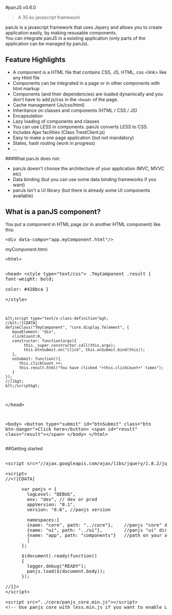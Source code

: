 #panJS v0.6.0 
> A 35 ko javascript framework 

<p>panJs is a javascript framework that uses Jquery and allows you to create application easily, by making resusable components.
<br/>You can integrate panJS in a existing application (only parts of the application can be managed by panJs).
</p>

## Feature Highlights

* A component is a HTML file that contains CSS, JS, HTML, css &lt;link&gt; like any Html file
* Components can be integrated in a page or in other components with html markup
* Components (and their dependencies) are loaded dynamically and you don't have to add js/css in the `<head>` of the page.
* Cache management (Js/css/html)
* Inheritance on classes and components (HTML / CSS / JS)
* Encapsulation</li>
* Lazy loading of components and classes
* You can use LESS in components. panJs converts LESS to CSS.
* Includes Ajax facilities (Class TrestClient.js)
* Easy to make a one page application (but not mandatory)
* States, hash routing (work in progress)
* ...


###What panJs does not:
<ul>
<li>panJs doesn't choose the architecture of your application (MVC, MVVC etc)</li>
<li>Data binding (but you can use some data binding frameworks if you want)</li>
<li>panJs isn't a UI library (but there is already some UI components available)</li>
</ul>

## What is a panJS component?

<p>You put a component in HTML page (or in another HTML component) like this:</p>

<pre>&lt;div data-compo="app.myComponent.html"/&gt;</pre>

<p>myComponent.html:</p>
<pre>
&lt;html&gt; 

  &lt;head&gt;
    &lt;style type="text/css"&gt;
    .TmyComponent .result
    {
      font-weight: bold;           
      color: #428bca
    }   
    &lt;/style&gt;

    &lt;script type="text/x-class-definition"&gt;
    //&lt;![CDATA[      
    defineClass("TmyComponent", "core.display.Telement", { 
       baseElement: "div",	
       clickCount:0,
       constructor: function(args){
    	    this._super.constructor.call(this,args);  
    	    this.btnSubmit.on("click", this.onSubmit.bind(this));
       },
       onSubmit: function(){
          this.clickCount ++;
          this.result.html("You have clicked "+this.clickCount+" times");
       }
    });
    //]]&gt;
    &lt;/script&gt;
  &lt;/head&gt;
  
  &lt;body&gt;
     &lt;button type="submit" id="btnSubmit" class="btn btn-danger"&gt;Click here&lt;/button&gt;
     &lt;span id="result" class="result"&gt;&lt;/span&gt;
  &lt;/body&gt;
&lt;/html&gt;
</pre>

##Getting started

<pre>

&lt;script src="//ajax.googleapis.com/ajax/libs/jquery/1.8.2/jquery.min.js">&lt;/script&gt;

&lt;script&gt;
//&lt;![CDATA[  

      var panjs = {
        logLevel: "DEBUG",
        env: "dev", // dev or prod
        appVersion: "0.1", 
        version: "0.6", //panjs version
        
        namespaces:[
        {name: "core", path: "../core"},    //panjs "core" directory
        {name: "ui", path: "../ui"},        //panjs "ui" directory (optionnal)
        {name: "app", path: "components"}   //path on your app components (example)
        ]
      };
     
      $(document).ready(function() 
      {
        logger.debug("READY");
        panjs.load($(document.body));           
      });

//]]&gt;
&lt;/script&gt;

&lt;script src="../core/panjs_core.min.js">&lt;/script&gt;
&lt;!-- Use panjs_core_with_less.min.js if you want to enable LESS--&gt;
</pre>


